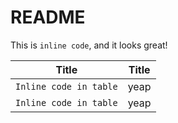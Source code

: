 # README

This is `inline code`, and it looks great!

Title | Title
--- | ---
`Inline code in table` | yeap
`Inline code in table` | yeap
